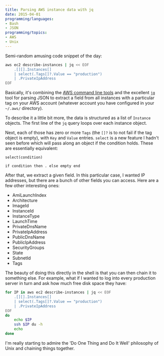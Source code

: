 ```yaml
---
title: Parsing AWS instance data with jq
date: 2015-04-01
programming/languages:
- Bash
- JSON
programming/topics:
- AWS
- Unix
---
```

Semi-random amusing code snippet of the day:

```bash
aws ec2 describe-instances | jq << EOF
    .[][].Instances[]
    | select(.Tags[]?.Value == "production")
    | .PrivateIpAddress
EOF
```

<!--more-->

Basically, it's combining the <a href="https://aws.amazon.com/cli/">AWS command line tools</a> and the excellent <a href="https://stedolan.github.io/jq/">`jq`</a> tool for parsing JSON to extract a field from all instances with a particular tag on your AWS account (whatever account you have configured in your `~/.aws/` directory).

To describe it a little bit more, the data is structured as a list of `Instance` objects. The first line of the `jq` query loops over each instance object.

Next, each of those has zero or more `Tags` (the `[]?` is to not fail if the tag object is empty), with `Key` and `Value` entries. `select` is a new feature I hadn't seen before which will pass along an object if the condition holds. These are essentially equivalent:

```text
select(condition)
```

```text
if condition then . else empty end
```

After that, we extract a given field. In this particular case, I wanted IP addresses, but there are a bunch of other fields you can access. Here are a few other interesting ones:


* AmiLaunchIndex
* Architecture
* ImageId
* InstanceId
* InstanceType
* LaunchTime
* PrivateDnsName
* PrivateIpAddress
* PublicDnsName
* PublicIpAddress
* SecurityGroups
* State
* SubnetId
* Tags


The beauty of doing this directly in the shell is that you can then chain it to something else. For example, what if I wanted to log into every production server in turn and ask how much free disk space they have:

```bash
for IP in aws ec2 describe-instances | jq << EOF
    .[][].Instances[]
    | select(.Tags[]?.Value == "production")
    | .PrivateIpAddress
EOF
do
    echo $IP
    ssh $IP du -h
    echo
done
```

I'm really starting to admire the 'Do One Thing and Do It Well' philosophy of Unix and chaining things together.
